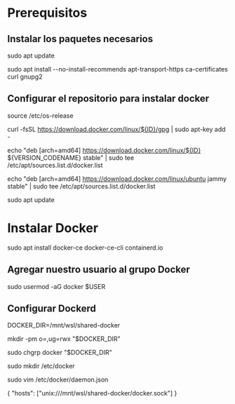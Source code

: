 # Prerequisitos

## Instalar los paquetes necesarios

sudo apt update

sudo apt install --no-install-recommends apt-transport-https ca-certificates curl gnupg2

## Configurar el repositorio para instalar docker

source /etc/os-release

curl -fsSL https://download.docker.com/linux/${ID}/gpg | sudo apt-key add -

echo "deb [arch=amd64] https://download.docker.com/linux/${ID} ${VERSION_CODENAME} stable" | sudo tee /etc/apt/sources.list.d/docker.list

echo "deb [arch=amd64] https://download.docker.com/linux/ubuntu jammy stable" | sudo tee /etc/apt/sources.list.d/docker.list

sudo apt update

# Instalar Docker

sudo apt install docker-ce docker-ce-cli containerd.io

## Agregar nuestro usuario al grupo Docker

sudo usermod -aG docker $USER

## Configurar Dockerd

DOCKER_DIR=/mnt/wsl/shared-docker

mkdir -pm o=,ug=rwx "$DOCKER_DIR"

sudo chgrp docker "$DOCKER_DIR"

sudo mkdir /etc/docker

sudo vim /etc/docker/daemon.json

{
"hosts": ["unix:///mnt/wsl/shared-docker/docker.sock"]
}
